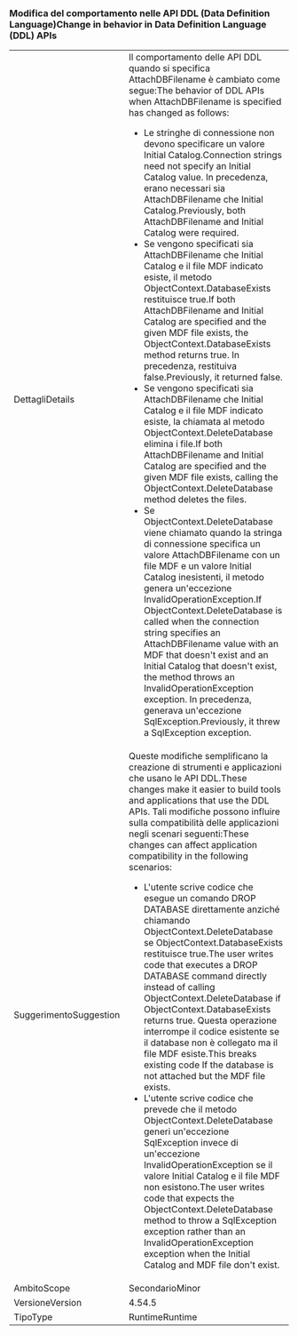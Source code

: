 ### <a name="change-in-behavior-in-data-definition-language-ddl-apis"></a><span data-ttu-id="233f7-101">Modifica del comportamento nelle API DDL (Data Definition Language)</span><span class="sxs-lookup"><span data-stu-id="233f7-101">Change in behavior in Data Definition Language (DDL) APIs</span></span>

|   |   |
|---|---|
|<span data-ttu-id="233f7-102">Dettagli</span><span class="sxs-lookup"><span data-stu-id="233f7-102">Details</span></span>|<span data-ttu-id="233f7-103">Il comportamento delle API DDL quando si specifica AttachDBFilename è cambiato come segue:</span><span class="sxs-lookup"><span data-stu-id="233f7-103">The behavior of DDL APIs when AttachDBFilename is specified has changed as follows:</span></span><ul><li><span data-ttu-id="233f7-104">Le stringhe di connessione non devono specificare un valore Initial Catalog.</span><span class="sxs-lookup"><span data-stu-id="233f7-104">Connection strings need not specify an Initial Catalog value.</span></span> <span data-ttu-id="233f7-105">In precedenza, erano necessari sia AttachDBFilename che Initial Catalog.</span><span class="sxs-lookup"><span data-stu-id="233f7-105">Previously, both AttachDBFilename and Initial Catalog were required.</span></span></li><li><span data-ttu-id="233f7-106">Se vengono specificati sia AttachDBFilename che Initial Catalog e il file MDF indicato esiste, il metodo ObjectContext.DatabaseExists restituisce true.</span><span class="sxs-lookup"><span data-stu-id="233f7-106">If both AttachDBFilename and Initial Catalog are specified and the given MDF file exists, the ObjectContext.DatabaseExists method returns true.</span></span> <span data-ttu-id="233f7-107">In precedenza, restituiva false.</span><span class="sxs-lookup"><span data-stu-id="233f7-107">Previously, it returned false.</span></span></li><li><span data-ttu-id="233f7-108">Se vengono specificati sia AttachDBFilename che Initial Catalog e il file MDF indicato esiste, la chiamata al metodo ObjectContext.DeleteDatabase elimina i file.</span><span class="sxs-lookup"><span data-stu-id="233f7-108">If both AttachDBFilename and Initial Catalog are specified and the given MDF file exists, calling the ObjectContext.DeleteDatabase method deletes the files.</span></span></li><li><span data-ttu-id="233f7-109">Se ObjectContext.DeleteDatabase viene chiamato quando la stringa di connessione specifica un valore AttachDBFilename con un file MDF e un valore Initial Catalog inesistenti, il metodo genera un'eccezione InvalidOperationException.</span><span class="sxs-lookup"><span data-stu-id="233f7-109">If ObjectContext.DeleteDatabase is called when the connection string specifies an AttachDBFilename value with an MDF that doesn't exist and an Initial Catalog that doesn't exist, the method throws an InvalidOperationException exception.</span></span> <span data-ttu-id="233f7-110">In precedenza, generava un'eccezione SqlException.</span><span class="sxs-lookup"><span data-stu-id="233f7-110">Previously, it threw a SqlException exception.</span></span></li></ul>|
|<span data-ttu-id="233f7-111">Suggerimento</span><span class="sxs-lookup"><span data-stu-id="233f7-111">Suggestion</span></span>|<span data-ttu-id="233f7-112">Queste modifiche semplificano la creazione di strumenti e applicazioni che usano le API DDL.</span><span class="sxs-lookup"><span data-stu-id="233f7-112">These changes make it easier to build tools and applications that use the DDL APIs.</span></span> <span data-ttu-id="233f7-113">Tali modifiche possono influire sulla compatibilità delle applicazioni negli scenari seguenti:</span><span class="sxs-lookup"><span data-stu-id="233f7-113">These changes can affect application compatibility in the following scenarios:</span></span><ul><li><span data-ttu-id="233f7-114">L'utente scrive codice che esegue un comando DROP DATABASE direttamente anziché chiamando ObjectContext.DeleteDatabase se ObjectContext.DatabaseExists restituisce true.</span><span class="sxs-lookup"><span data-stu-id="233f7-114">The user writes code that executes a DROP DATABASE command directly instead of calling ObjectContext.DeleteDatabase if ObjectContext.DatabaseExists returns true.</span></span> <span data-ttu-id="233f7-115">Questa operazione interrompe il codice esistente se il database non è collegato ma il file MDF esiste.</span><span class="sxs-lookup"><span data-stu-id="233f7-115">This breaks existing code If the database is not attached but the MDF file exists.</span></span></li><li><span data-ttu-id="233f7-116">L'utente scrive codice che prevede che il metodo ObjectContext.DeleteDatabase generi un'eccezione SqlException invece di un'eccezione InvalidOperationException se il valore Initial Catalog e il file MDF non esistono.</span><span class="sxs-lookup"><span data-stu-id="233f7-116">The user writes code that expects the ObjectContext.DeleteDatabase method to throw a SqlException exception rather than an InvalidOperationException exception when the Initial Catalog and MDF file don't exist.</span></span></li></ul>|
|<span data-ttu-id="233f7-117">Ambito</span><span class="sxs-lookup"><span data-stu-id="233f7-117">Scope</span></span>|<span data-ttu-id="233f7-118">Secondario</span><span class="sxs-lookup"><span data-stu-id="233f7-118">Minor</span></span>|
|<span data-ttu-id="233f7-119">Versione</span><span class="sxs-lookup"><span data-stu-id="233f7-119">Version</span></span>|<span data-ttu-id="233f7-120">4.5</span><span class="sxs-lookup"><span data-stu-id="233f7-120">4.5</span></span>|
|<span data-ttu-id="233f7-121">Tipo</span><span class="sxs-lookup"><span data-stu-id="233f7-121">Type</span></span>|<span data-ttu-id="233f7-122">Runtime</span><span class="sxs-lookup"><span data-stu-id="233f7-122">Runtime</span></span>|

